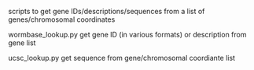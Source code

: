 scripts to get gene IDs/descriptions/sequences from a list of genes/chromosomal coordinates

wormbase_lookup.py
get gene ID (in various formats) or description from gene list

ucsc_lookup.py
get sequence from gene/chromosomal coordiante list

